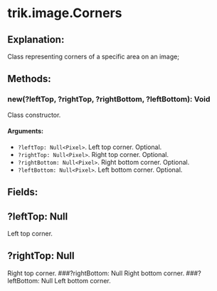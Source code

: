 trik.image.Corners
================

Explanation:
------------
Class representing corners of a specific area on an image;

Methods:
--------
### new(?leftTop, ?rightTop, ?rightBottom, ?leftBottom): Void
Class constructor.
#### Arguments:
- `?leftTop: Null<Pixel>`. Left top corner. Optional.
- `?rightTop: Null<Pixel>`. Right top corner. Optional.
- `?rightBottom: Null<Pixel>`. Right bottom corner. Optional.
- `?leftBottom: Null<Pixel>`. Left bottom corner. Optional.


Fields:
-------
## ?leftTop: Null<Pixel>
Left top corner.
## ?rightTop: Null<Pixel> 
Right top corner.
###?rightBottom: Null<Pixel>
Right bottom corner.
###?leftBottom: Null<Pixel>
Left bottom corner.